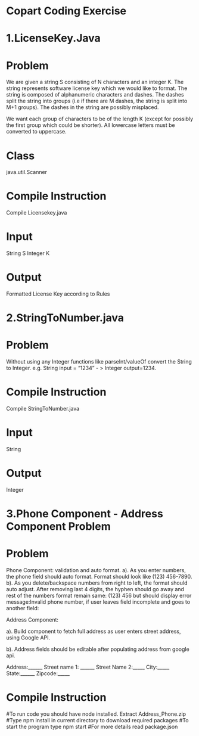 # Copart Coding Exercise

# 1.LicenseKey.Java

# Problem
We are given a string S consisting of N characters and an integer K. The string represents software license key which we would like to format. The string is composed of alphanumeric characters and dashes. The dashes split the string into groups (i.e if there are M dashes, the string is split into M+1 groups). The dashes in the string are possibly misplaced.

We want each group of characters to be of the length K (except for possibly the first group which could be shorter). All lowercase letters must be converted to uppercase.

# Class
java.util.Scanner

# Compile Instruction
Compile Licensekey.java

# Input
String S
Integer K

# Output
Formatted License Key according to Rules


# 2.StringToNumber.java

# Problem
Without using any Integer functions like parseInt/valueOf convert the String to Integer. e.g. String input = “1234” - > Integer output=1234.

# Compile Instruction
Compile StringToNumber.java

# Input
String

# Output
Integer

# 3.Phone Component - Address Component Problem

# Problem
Phone Component: validation and auto format. a). As you enter numbers, the phone field should auto format. Format should look like (123) 456-7890. b). As you delete/backspace numbers from right to left, the format should auto adjust. After removing last 4 digits, the hyphen should go away and rest of the numbers format remain same: (123) 456 but should display error message:Invalid phone number, if user leaves field incomplete and goes to another field:

Address Component:

a). Build component to fetch full address as user enters street address, using Google API.

b). Address fields should be editable after populating address from google api.

Address:______ Street name 1: ______ Street Name 2:_____ City:_____ State:______ Zipcode:_____

# Compile Instruction
#To run code you should have node installed. Extract Address_Phone.zip
#Type npm install in current directory to download required packages
#To start the program type npm start
#For more details read package.json
